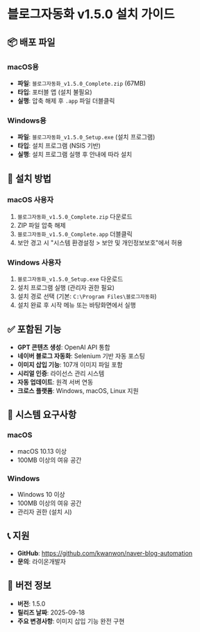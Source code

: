 # 블로그자동화 v1.5.0 설치 가이드

## 📦 배포 파일

### macOS용
- **파일**: `블로그자동화_v1.5.0_Complete.zip` (67MB)
- **타입**: 포터블 앱 (설치 불필요)
- **실행**: 압축 해제 후 `.app` 파일 더블클릭

### Windows용
- **파일**: `블로그자동화_v1.5.0_Setup.exe` (설치 프로그램)
- **타입**: 설치 프로그램 (NSIS 기반)
- **실행**: 설치 프로그램 실행 후 안내에 따라 설치

## 🚀 설치 방법

### macOS 사용자
1. `블로그자동화_v1.5.0_Complete.zip` 다운로드
2. ZIP 파일 압축 해제
3. `블로그자동화_v1.5.0_Complete.app` 더블클릭
4. 보안 경고 시 "시스템 환경설정 > 보안 및 개인정보보호"에서 허용

### Windows 사용자
1. `블로그자동화_v1.5.0_Setup.exe` 다운로드
2. 설치 프로그램 실행 (관리자 권한 필요)
3. 설치 경로 선택 (기본: `C:\Program Files\블로그자동화`)
4. 설치 완료 후 시작 메뉴 또는 바탕화면에서 실행

## ✅ 포함된 기능

- **GPT 콘텐츠 생성**: OpenAI API 통합
- **네이버 블로그 자동화**: Selenium 기반 자동 포스팅
- **이미지 삽입 기능**: 107개 이미지 파일 포함
- **시리얼 인증**: 라이선스 관리 시스템
- **자동 업데이트**: 원격 서버 연동
- **크로스 플랫폼**: Windows, macOS, Linux 지원

## 🔧 시스템 요구사항

### macOS
- macOS 10.13 이상
- 100MB 이상의 여유 공간

### Windows
- Windows 10 이상
- 100MB 이상의 여유 공간
- 관리자 권한 (설치 시)

## 📞 지원

- **GitHub**: https://github.com/kwanwon/naver-blog-automation
- **문의**: 라이온개발자

## 📝 버전 정보

- **버전**: 1.5.0
- **릴리즈 날짜**: 2025-09-18
- **주요 변경사항**: 이미지 삽입 기능 완전 구현
